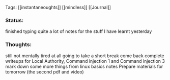 
Tags: [[instantaneoughts]] [[mindless]] [[Journal]]
### Status:
finished typing quite a lot of notes for the stuff I have learnt yesterday
### Thoughts:
still not mentally tired at all 
going to take a short break 
come back 
complete writeups for Local Authority, Command injection 1 and Command injection 3
mark down some more things from linux basics notes 
Prepare materials for tomorrow (the second pdf and video)
